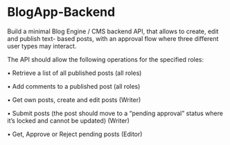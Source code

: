 # BlogApp-Backend

Build a minimal Blog Engine / CMS backend API, that allows to create, edit and publish text-
based posts, with an approval flow where three different user types may interact.

The API should allow the following operations for the specified roles:

• Retrieve a list of all published posts (all roles)

• Add comments to a published post (all roles)

• Get own posts, create and edit posts (Writer)

• Submit posts (the post should move to a “pending approval” status where it’s locked and cannot be updated) (Writer)

• Get, Approve or Reject pending posts (Editor)
